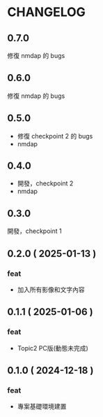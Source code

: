 # CHANGELOG

## 0.7.0

修復 nmdap 的 bugs

## 0.6.0

修復 nmdap 的 bugs

## 0.5.0

- 修復 checkpoint 2 的 bugs
- nmdap

## 0.4.0

- 開發，checkpoint 2
- nmdap

## 0.3.0

開發，checkpoint 1

## 0.2.0 ( 2025-01-13 )

### feat

- 加入所有影像和文字內容

## 0.1.1 ( 2025-01-06 )

### feat

- Topic2 PC版(動態未完成)

## 0.1.0 ( 2024-12-18 )

### feat

- 專案基礎環境建置
